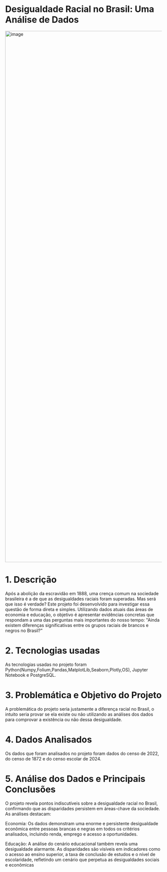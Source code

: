 # Desigualdade Racial no Brasil: Uma Análise de Dados

<img width="2560" height="1707" alt="image" src="https://github.com/user-attachments/assets/e4539cff-988b-4645-8a05-61a987eab984" />

# 1. Descrição

Após a abolição da escravidão em 1888, uma crença comum na sociedade brasileira é a de que as desigualdades raciais foram superadas. Mas será que isso é verdade? Este projeto foi desenvolvido para investigar essa questão de forma direta e simples.
Utilizando dados atuais das áreas de economia e educação, o objetivo é apresentar evidências concretas que respondam a uma das perguntas mais importantes do nosso tempo: "Ainda existem diferenças significativas entre os grupos raciais de brancos e negros no Brasil?"


# 2. Tecnologias usadas

As tecnologias usadas no projeto foram Python(Numpy,Folium,Pandas,MatplotLib,Seaborn,Plotly,OS), Jupyter Notebook e PostgreSQL.

# 3. Problemática e Objetivo do Projeto 

A problemática do projeto seria justamente a diferença racial no Brasil, o intuito seria provar se ela existe ou não utilizando as análises dos dados para comprovar a existência ou não dessa desigualdade.

# 4. Dados Analisados

Os dados que foram analisados no projeto foram dados do censo de 2022, do censo de 1872 e do censo escolar de 2024.

# 5. Análise dos Dados e Principais Conclusões

O projeto revela pontos indiscutíveis sobre a desigualdade racial no Brasil, confirmando que as disparidades persistem em áreas-chave da sociedade. As análises destacam:

Economia: Os dados demonstram uma enorme e persistente desigualdade econômica entre pessoas brancas e negras em todos os critérios analisados, incluindo renda, emprego e acesso a oportunidades.

Educação: A análise do cenário educacional também revela uma desigualdade alarmante. As disparidades são visíveis em indicadores como o acesso ao ensino superior, a taxa de conclusão de estudos e o nível de escolaridade, refletindo um cenário que perpetua as desigualdades sociais e econômicas


